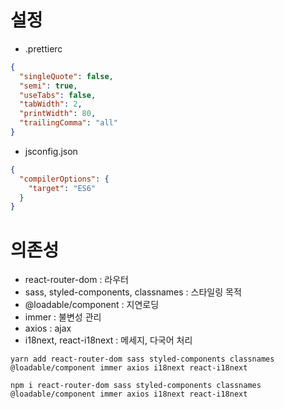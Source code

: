 # 설정

- .prettierc

```json
{
  "singleQuote": false,
  "semi": true,
  "useTabs": false,
  "tabWidth": 2,
  "printWidth": 80,
  "trailingComma": "all"
}
```

- jsconfig.json

```json
{
  "compilerOptions": {
    "target": "ES6"
  }
}
```

# 의존성

- react-router-dom : 라우터
- sass, styled-components, classnames : 스타일링 목적
- @loadable/component : 지연로딩
- immer : 불변성 관리
- axios : ajax
- i18next, react-i18next : 메세지, 다국어 처리

```
yarn add react-router-dom sass styled-components classnames @loadable/component immer axios i18next react-i18next
```

```
npm i react-router-dom sass styled-components classnames @loadable/component immer axios i18next react-i18next
```
